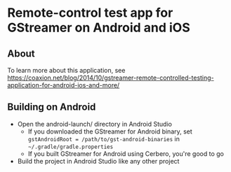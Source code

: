 # Remote-control test app for GStreamer on Android and iOS

## About

To learn more about this application, see
https://coaxion.net/blog/2014/10/gstreamer-remote-controlled-testing-application-for-android-ios-and-more/


## Building on Android

* Open the android-launch/ directory in Android Studio
  * If you downloaded the GStreamer for Android binary, set
    `gstAndroidRoot = /path/to/gst-android-binaries` in `~/.gradle/gradle.properties`
  * If you built GStreamer for Android using Cerbero, you're good to go
* Build the project in Android Studio like any other project
